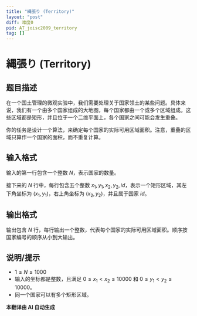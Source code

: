 ```yaml
---
title: "縄張り (Territory)"
layout: "post"
diff: 难度0
pid: AT_joisc2009_territory
tag: []
---
```


# 縄張り (Territory)

## 题目描述

在一个国土管理的微观实验中，我们需要处理关于国家领土的某些问题。具体来说，我们有一个由多个国家组成的大地图，每个国家都由一个或多个区域组成。这些区域都是矩形，并且位于一个二维平面上，各个国家之间可能会发生重叠。

你的任务是设计一个算法，来确定每个国家的实际可用区域面积。注意，重叠的区域只算作一个国家的面积，而不重复计算。

## 输入格式

输入的第一行包含一个整数 $N$，表示国家的数量。

接下来的 $N$ 行中，每行包含五个整数 $x_1, y_1, x_2, y_2, id$，表示一个矩形区域，其左下角坐标为 $(x_1, y_1)$，右上角坐标为 $(x_2, y_2)$，并且属于国家 $id$。

## 输出格式

输出包含 $N$ 行，每行输出一个整数，代表每个国家的实际可用区域面积。顺序按国家编号的顺序从小到大输出。

## 说明/提示

- $1 \leq N \leq 1000$
- 输入的坐标都是整数，且满足 $0 \leq x_1 < x_2 \leq 10000$ 和 $0 \leq y_1 < y_2 \leq 10000$。
- 同一个国家可以有多个矩形区域。

 **本翻译由 AI 自动生成**

